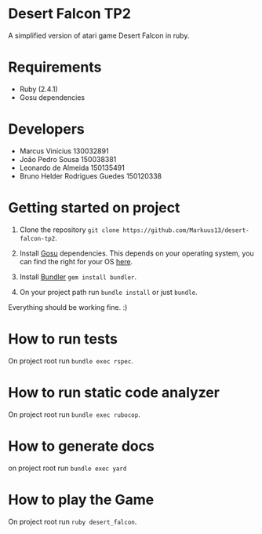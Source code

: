 # Desert Falcon TP2
A simplified version of atari game Desert Falcon in ruby.

# Requirements
- Ruby (2.4.1)
- Gosu dependencies

# Developers
- Marcus Vinícius 130032891
- João Pedro Sousa 150038381
- Leonardo de Almeida 150135491
- Bruno Helder Rodrigues Guedes 150120338

# Getting started on project
1. Clone the repository `git clone https://github.com/Markuus13/desert-falcon-tp2`.

2. Install [Gosu](https://github.com/gosu/gosu) dependencies.
This depends on your operating system, you can find the right for your OS [here](https://github.com/gosu/gosu/wiki).

3. Install [Bundler](http://bundler.io/) `gem install bundler`.

4. On your project path run `bundle install` or just `bundle`.

Everything should be working fine. :)

# How to run tests
On project root run `bundle exec rspec`.

# How to run static code analyzer
On project root run `bundle exec rubocop`.

# How to generate docs
on project root run `bundle exec yard`

# How to play the Game
On project root run `ruby desert_falcon`.
